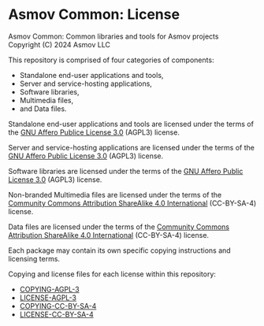 Asmov Common: License
================================================================================
Asmov Common: Common libraries and tools for Asmov projects  
Copyright (C) 2024 Asmov LLC  

This repository is comprised of four categories of components:
- Standalone end-user applications and tools,
- Server and service-hosting applications,
- Software libraries,
- Multimedia files,
- and Data files.

Standalone end-user applications and tools are licensed under the terms of the [GNU Affero Publice License 3.0](https://www.gnu.org/licenses/) (AGPL3) license.

Server and service-hosting applications are licensed under the terms of the [GNU Affero Public License 3.0](https://www.gnu.org/licenses/) (AGPL3) license.

Software libraries are licensed under the terms of the [GNU Affero Public License 3.0](https://www.gnu.org/licenses/) (AGPL3) license.

Non-branded Multimedia files are licensed under the terms of the [Community Commons Attribution ShareAlike 4.0 International](http://creativecommons.org/licenses/by-sa/4.0) (CC-BY-SA-4) license.

Data files are licensed under the terms of the [Community Commons Attribution ShareAlike 4.0 International](http://creativecommons.org/licenses/by-sa/4.0) (CC-BY-SA-4) license.

Each package may contain its own specific copying instructions and licensing terms. 

Copying and license files for each license within this repository:
- [COPYING-AGPL-3](/docs/licenses/COPYING-AGPL-3.txt)
- [LICENSE-AGPL-3](/docs/licenses/LICENSE-AGPL-3.txt)
- [COPYING-CC-BY-SA-4](/docs/licenses/COPYING-CC-BY-SA-4.txt)
- [LICENSE-CC-BY-SA-4](/docs/licenses/LICENSE-CC-BY-SA-4.txt)
